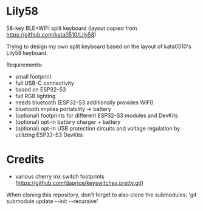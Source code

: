 # Lily58
58-key BLE+WIFI split keyboard (layout copied from https://github.com/kata0510/Lily58)

Trying to design my own split keyboard based on the layout of kata0510's Lily58 keyboard. 

Requirements:
  - small footprint
  - full USB-C connectivity
  - based on ESP32-S3
  - full RGB lighting
  - needs bluetooth (ESP32-S3 additionally provides WIFI)
  - bluetooth implies portability -> battery
  - (optional) footprints for different ESP32-S3 modules and DevKits
  - (optional) opt-in battery charger + battery
  - (optional) opt-in USB protection circuits and voltage regulation by utilizing ESP32-S3 DevKits

# Credits
  - various cherry mx switch footprints (https://github.com/daprice/keyswitches.pretty.git)

When cloning this repository, don't forget to also clone the submodules:
'git submodule update --init --recursive'